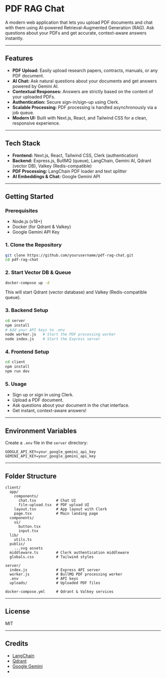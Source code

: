 # PDF RAG Chat

A modern web application that lets you upload PDF documents and chat with them using AI-powered Retrieval-Augmented Generation (RAG). Ask questions about your PDFs and get accurate, context-aware answers instantly.

---

## Features

- **PDF Upload:** Easily upload research papers, contracts, manuals, or any PDF document.
- **AI Chat:** Ask natural questions about your documents and get answers powered by Gemini AI.
- **Contextual Responses:** Answers are strictly based on the content of your uploaded PDFs.
- **Authentication:** Secure sign-in/sign-up using Clerk.
- **Scalable Processing:** PDF processing is handled asynchronously via a job queue.
- **Modern UI:** Built with Next.js, React, and Tailwind CSS for a clean, responsive experience.

---

## Tech Stack

- **Frontend:** Next.js, React, Tailwind CSS, Clerk (authentication)
- **Backend:** Express.js, BullMQ (queue), LangChain, Gemini AI, Qdrant (vector DB), Valkey (Redis-compatible)
- **PDF Processing:** LangChain PDF loader and text splitter
- **AI Embeddings & Chat:** Google Gemini API

---

## Getting Started

### Prerequisites

- Node.js (v18+)
- Docker (for Qdrant & Valkey)
- Google Gemini API Key

### 1. Clone the Repository

```bash
git clone https://github.com/yourusername/pdf-rag-chat.git
cd pdf-rag-chat
```

### 2. Start Vector DB & Queue

```bash
docker-compose up -d
```

This will start Qdrant (vector database) and Valkey (Redis-compatible queue).

### 3. Backend Setup

```bash
cd server
npm install
# Add your API keys to .env
node worker.js   # Start the PDF processing worker
node index.js    # Start the Express server
```

### 4. Frontend Setup

```bash
cd client
npm install
npm run dev
```

### 5. Usage

- Sign up or sign in using Clerk.
- Upload a PDF document.
- Ask questions about your document in the chat interface.
- Get instant, context-aware answers!

---

## Environment Variables

Create a `.env` file in the `server` directory:

```
GOOGLE_API_KEY=your_google_gemini_api_key
GEMINI_API_KEY=your_google_gemini_api_key
```

---

## Folder Structure

```
client/
  app/
    components/
      chat.tsx         # Chat UI
      file-upload.tsx  # PDF upload UI
    layout.tsx         # App layout with Clerk
    page.tsx           # Main landing page
  components/
    ui/
      button.tsx
      input.tsx
  lib/
    utils.ts
  public/
    ...svg assets
  middleware.ts        # Clerk authentication middleware
  globals.css          # Tailwind styles

server/
  index.js             # Express API server
  worker.js            # BullMQ PDF processing worker
  .env                 # API keys
  uploads/             # Uploaded PDF files

docker-compose.yml     # Qdrant & Valkey services
```

---

## License

MIT

---

## Credits

- [LangChain](https://js.langchain.com/)
- [Qdrant](https://qdrant.tech/)
- [Google Gemini](https://ai.google.dev/)
-

